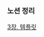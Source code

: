 ### 노션 정리
[3장. 템플릿](https://grizzled-galliform-a69.notion.site/3-1-Vol-1-11060deaf01480cd8be8f6ab295e0505?pvs=4)

